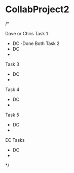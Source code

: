 # CollabProject2

/*

Dave or Chris
Task 1
-	DC
  -Done Both
Task 2
-	DC
  -
Task 3
-	DC
  -
Task 4
-	DC
  -
Task 5
-	DC
  -
EC Tasks
-	DC
  -
  
*/
